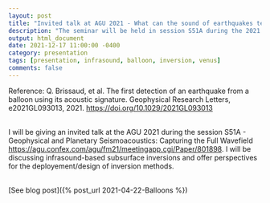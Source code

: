 ```yaml
---
layout: post
title: "Invited talk at AGU 2021 - What can the sound of earthquakes tell us about a planet’s interior structure?"
description: "The seminar will be held in session S51A during the 2021 American Geophysical Union conference in New Orleans"
output: html_document
date: 2021-12-17 11:00:00 -0400
category: presentation
tags: [presentation, infrasound, balloon, inversion, venus]
comments: false
---
```


Reference:
Q. Brissaud, et al.  The first detection of an earthquake from a balloon using its acoustic signature. Geophysical Research Letters, e2021GL093013, 2021.
<https://doi.org/10.1029/2021GL093013><br><br>


I will be giving an invited talk at the AGU 2021 during the session S51A - Geophysical and Planetary Seismoacoustics: Capturing the Full Wavefield <https://agu.confex.com/agu/fm21/meetingapp.cgi/Paper/801898>. I will be discussing infrasound-based subsurface inversions and offer perspectives for the deployement/design of inversion methods.<br><br>

[See blog post]({% post_url 2021-04-22-Balloons %})<br><br>

<object 
  data="/images/17.12.2021_Infrasound_earthquake_AGU.pdf" 
  width="1000" 
  height="1000" 
  type="application/pdf"></object>

<br/>